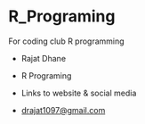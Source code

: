 # R_Programing
For coding club R programming 


- Rajat Dhane

- R Programing

- Links to website & social media

- drajat1097@gmail.com

